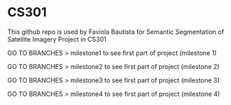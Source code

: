 # CS301

This github repo is used by Faviola Bautista for Semantic Segmentation of Satellite Imagery Project in CS301

GO TO BRANCHES > milestone1 to see first part of project (milestone 1)



GO TO BRANCHES > milestone2 to see first part of project (milestone 2)



GO TO BRANCHES > milestone3 to see first part of project (milestone 3)



GO TO BRANCHES > milestone4 to see first part of project (milestone 4)
